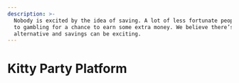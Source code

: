 ```yaml
---
description: >-
  Nobody is excited by the idea of saving. A lot of less fortunate people turn
  to gambling for a chance to earn some extra money. We believe there’s a better
  alternative and savings can be exciting.
---
```


# Kitty Party Platform

